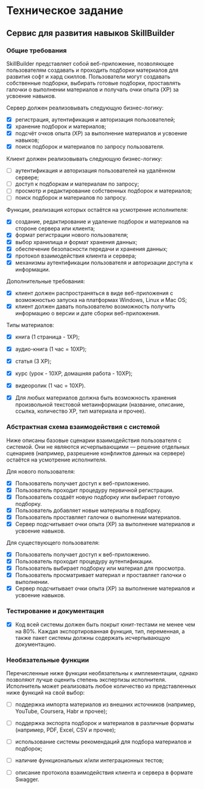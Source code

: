 # Техническое задание
## Сервис для развития навыков SkillBuilder
### Общие требования

SkillBuilder представляет собой веб-приложение, позволяющее пользователям создавать и проходить подборки материалов для развития софт и хард скиллов. Пользователи могут создавать собственные подборки, выбирать готовые подборки, проставлять галочки о выполнении материалов и получать очки опыта (XP) за усвоение навыков.

Сервер должен реализовывать следующую бизнес-логику:

- [x] регистрация, аутентификация и авторизация пользователей;
- [x] хранение подборок и материалов;
- [x] подсчёт очков опыта (XP) за выполнение материалов и усвоение навыков;
- [x] поиск подборок и материалов по запросу пользователя.

Клиент должен реализовывать следующую бизнес-логику:
- [ ] аутентификация и авторизация пользователей на удалённом сервере;
- [ ] доступ к подборкам и материалам по запросу;
- [ ] просмотр и редактирование собственных подборок и материалов;
- [ ] поиск подборок и материалов по запросу.

Функции, реализация которых остаётся на усмотрение исполнителя:
- [x] создание, редактирование и удаление подборок и материалов на стороне сервера или клиента;
- [x] формат регистрации нового пользователя;
- [x] выбор хранилища и формат хранения данных;
- [x] обеспечение безопасности передачи и хранения данных;
- [x] протокол взаимодействия клиента и сервера;
- [x] механизмы аутентификации пользователя и авторизации доступа к информации.

Дополнительные требования:
- [x] клиент должен распространяться в виде веб-приложения с возможностью запуска на платформах Windows, Linux и Mac OS;
- [x] клиент должен давать пользователю возможность получить информацию о версии и дате сборки веб-приложения.

Типы материалов:
- [x] книга (1 страница - 1XP);
- [x] аудио-книга (1 час = 10XP);
- [x] статья (3 XP);
- [x] курс (урок - 10XP, домашняя работа - 10XP);
- [x] видеоролик (1 час = 10XP).


- [x] Для любых материалов должна быть возможность хранения произвольной текстовой метаинформации (название, описание, ссылка, количество XP, тип материала и прочее).

### Абстрактная схема взаимодействия с системой
Ниже описаны базовые сценарии взаимодействия пользователя с системой. Они не являются исчерпывающими — решение отдельных сценариев (например, разрешение конфликтов данных на сервере) остаётся на усмотрение исполнителя.

Для нового пользователя:
- [x] Пользователь получает доступ к веб-приложению.
- [x] Пользователь проходит процедуру первичной регистрации.
- [x] Пользователь создаёт новую подборку или выбирает готовую подборку.
- [x] Пользователь добавляет новые материалы в подборку.
- [x] Пользователь проставляет галочки о выполнении материалов.
- [x] Сервер подсчитывает очки опыта (XP) за выполнение материалов и усвоение навыков.

Для существующего пользователя:
- [x] Пользователь получает доступ к веб-приложению.
- [x] Пользователь проходит процедуру аутентификации.
- [x] Пользователь выбирает подборку или материал для просмотра.
- [x] Пользователь просматривает материал и проставляет галочки о выполнении.
- [x] Сервер подсчитывает очки опыта (XP) за выполнение материалов и усвоение навыков.

### Тестирование и документация
- [x] Код всей системы должен быть покрыт юнит-тестами не менее чем на 80%. Каждая экспортированная функция, тип, переменная, а также пакет системы должны содержать исчерпывающую документацию.

### Необязательные функции 
Перечисленные ниже функции необязательны к имплементации, однако позволяют лучше оценить степень экспертизы исполнителя. Исполнитель может реализовать любое количество из представленных ниже функций на свой выбор: 

- [ ] поддержка импорта материалов из внешних источников (например, YouTube, Coursera, Habr и прочее);
- [ ] поддержка экспорта подборок и материалов в различные форматы (например, PDF, Excel, CSV и прочее);
- [ ] использование системы рекомендаций для подбора материалов и подборок;
- [ ] наличие функциональных и/или интеграционных тестов;
- [ ] описание протокола взаимодействия клиента и сервера в формате Swagger.


